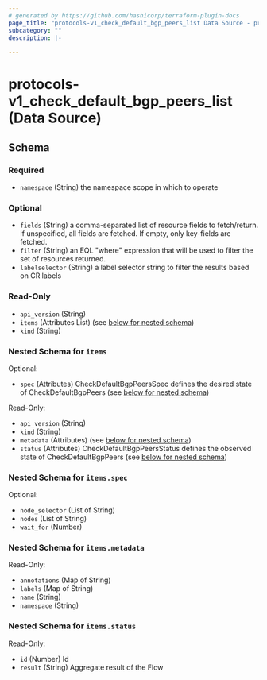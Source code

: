 ```yaml
---
# generated by https://github.com/hashicorp/terraform-plugin-docs
page_title: "protocols-v1_check_default_bgp_peers_list Data Source - protocols-v1"
subcategory: ""
description: |-
  
---
```


# protocols-v1_check_default_bgp_peers_list (Data Source)





<!-- schema generated by tfplugindocs -->
## Schema

### Required

- `namespace` (String) the namespace scope in which to operate

### Optional

- `fields` (String) a comma-separated list of resource fields to fetch/return.  If unspecified, all fields are fetched.  If empty, only key-fields are fetched.
- `filter` (String) an EQL "where" expression that will be used to filter the set of resources returned.
- `labelselector` (String) a label selector string to filter the results based on CR labels

### Read-Only

- `api_version` (String)
- `items` (Attributes List) (see [below for nested schema](#nestedatt--items))
- `kind` (String)

<a id="nestedatt--items"></a>
### Nested Schema for `items`

Optional:

- `spec` (Attributes) CheckDefaultBgpPeersSpec defines the desired state of CheckDefaultBgpPeers (see [below for nested schema](#nestedatt--items--spec))

Read-Only:

- `api_version` (String)
- `kind` (String)
- `metadata` (Attributes) (see [below for nested schema](#nestedatt--items--metadata))
- `status` (Attributes) CheckDefaultBgpPeersStatus defines the observed state of CheckDefaultBgpPeers (see [below for nested schema](#nestedatt--items--status))

<a id="nestedatt--items--spec"></a>
### Nested Schema for `items.spec`

Optional:

- `node_selector` (List of String)
- `nodes` (List of String)
- `wait_for` (Number)


<a id="nestedatt--items--metadata"></a>
### Nested Schema for `items.metadata`

Read-Only:

- `annotations` (Map of String)
- `labels` (Map of String)
- `name` (String)
- `namespace` (String)


<a id="nestedatt--items--status"></a>
### Nested Schema for `items.status`

Read-Only:

- `id` (Number) Id
- `result` (String) Aggregate result of the Flow
